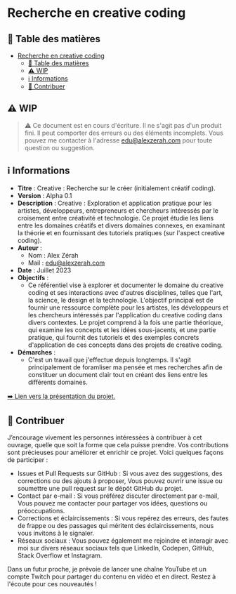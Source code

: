 # Recherche en creative coding

## 📖 Table des matières

- [Recherche en creative coding](#recherche-en-creative-coding)
  - [📖 Table des matières](#-table-des-matières)
  - [⚠️ WIP](#️-wip)
  - [ℹ️ Informations](#ℹ️-informations)
  - [📝 Contribuer](#-contribuer)

## ⚠️ WIP

> ⚠️ Ce document est en cours d'écriture. Il ne s'agit pas d'un produit fini. Il peut comporter des erreurs ou des éléments incomplets. Vous pouvez me contacter à l'adresse [edu@alexzerah.com](mailto:edu@alexzerah.com) pour toute question ou suggestion.

## ℹ️ Informations

- **Titre** : Creative : Recherche sur le créer (initialement créatif coding).
- **Version** : Alpha 0.1
- **Description** : Creative : Exploration et application pratique pour les artistes, développeurs, entrepreneurs et chercheurs intéressés par le croisement entre créativité et technologie. Ce projet étudie les liens entre les domaines créatifs et divers domaines connexes, en examinant la théorie et en fournissant des tutoriels pratiques (sur l'aspect creative coding).
- **Auteur** :
  - Nom : Alex Zérah
  - Mail : [edu@alexzerah.com](mailto:edu@alexzerah.com)
- **Date** : Juillet 2023
- **Objectifs** :
  - Ce référentiel vise à explorer et documenter le domaine du creative coding et ses interactions avec d'autres disciplines, telles que l'art, la science, le design et la technologie. L'objectif principal est de fournir une ressource complète pour les artistes, les développeurs et les chercheurs intéressés par l'application du creative coding dans divers contextes. Le projet comprend à la fois une partie théorique, qui examine les concepts et les idées sous-jacents, et une partie pratique, qui fournit des tutoriels et des exemples concrets d'application de ces concepts dans des projets de creative coding.
- **Démarches** :
  - C'est un travail que j'effectue depuis longtemps. Il s'agit principalement de foramliser ma pensée et mes recherches afin de constituer un document clair tout en créant des liens entre les différents domaines.

[➡️ Lien vers la présentation du projet.](1.Introduction/2.Presentation.md)

## 📝 Contribuer

J’encourage vivement les personnes intéressées à contribuer à cet ouvrage, quelle que soit la forme que cela puisse prendre. Vos contributions sont précieuses pour améliorer et enrichir ce projet. Voici quelques façons de participer :

- Issues et Pull Requests sur GitHub : Si vous avez des suggestions, des corrections ou des ajouts à proposer, Vous pouvez ouvrir une issue ou soumettre une pull request sur le dépôt GitHub du projet.
- Contact par e-mail : Si vous préférez discuter directement par e-mail, Vous pouvez me contacter pour partager vos idées, questions ou préoccupations.
- Corrections et éclaircissements : Si vous repérez des erreurs, des fautes de frappe ou des passages qui méritent des éclaircissements, nous vous invitons à le signaler.
- Réseaux sociaux : Vous pouvez également me rejoindre et interagir avec moi sur divers réseaux sociaux tels que LinkedIn, Codepen, GitHub, Stack Overflow et Instagram.

Dans un futur proche, je prévoie de lancer une chaîne YouTube et un compte Twitch pour partager du contenu en vidéo et en direct. Restez à l'écoute pour ces nouveautés !
